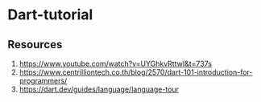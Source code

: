 # Dart-tutorial
## Resources
1. https://www.youtube.com/watch?v=UYGhkvRttwI&t=737s
2. https://www.centrilliontech.co.th/blog/2570/dart-101-introduction-for-programmers/
3. https://dart.dev/guides/language/language-tour
